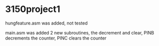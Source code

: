 # 3150project1

hungfeature.asm was added, not tested

main.asm was added 2 new subroutines, the decrement and clear, PINB decrements the counter, PINC clears the counter
